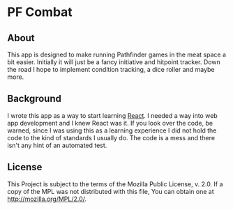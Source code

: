 # PF Combat

## About
This app is designed to make running Pathfinder games in the meat space
a bit easier. Initially it will just be a fancy initiative and hitpoint
tracker. Down the road I hope to implement condition tracking, a dice
roller and maybe more.

## Background
I wrote this app as a way to start learning
[React](https://facebook.github.io/react/). I needed a way into web app
development and I knew React was it. If you look over the code, be
warned, since I was using this as a learning experience I did not hold
the code to the kind of standards I usually do. The code is a mess and
there isn't any hint of an automated test.

## License
This Project is subject to the terms of the Mozilla Public
License, v. 2.0. If a copy of the MPL was not distributed with this
file, You can obtain one at http://mozilla.org/MPL/2.0/.
